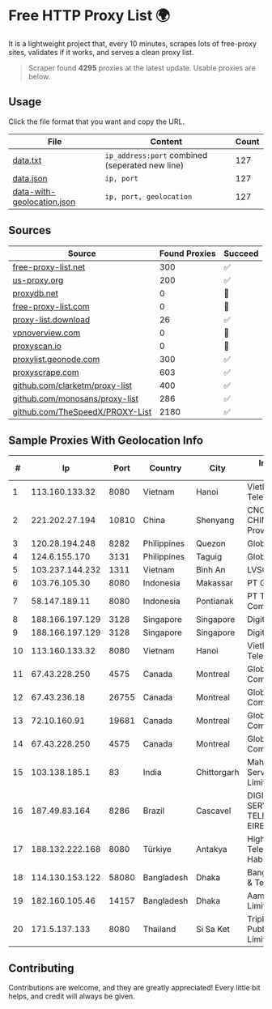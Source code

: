 
# Free HTTP Proxy List 🌍

It is a lightweight project that, every 10 minutes, scrapes lots of free-proxy sites, validates if it works, and serves a clean proxy list.


> Scraper found **4295** proxies at the latest update. Usable proxies are below.

## Usage

Click the file format that you want and copy the URL.


|File|Content|Count|
|----|-------|-----|
|[data.txt](https://raw.githubusercontent.com/themiralay/Proxy-List-World/master/data.txt)|`ip_address:port` combined (seperated new line)|127|
|[data.json](https://raw.githubusercontent.com/themiralay/Proxy-List-World/master/data.json)|`ip, port`|127|
|[data-with-geolocation.json](https://raw.githubusercontent.com/themiralay/Proxy-List-World/master/data-with-geolocation.json)|`ip, port, geolocation`|127|

## Sources

|Source|Found Proxies|Succeed|
|------|-------------|-------|
|[free-proxy-list.net](https://free-proxy-list.net)|300|✅|
|[us-proxy.org](https://www.us-proxy.org)|200|✅|
|[proxydb.net](http://proxydb.net)|0|🚫|
|[free-proxy-list.com](https://free-proxy-list.com/?page=&port=&type%5B%5D=http&type%5B%5D=https&up_time=0&search=Search)|0|🚫|
|[proxy-list.download](https://www.proxy-list.download/HTTP)|26|✅|
|[vpnoverview.com](https://vpnoverview.com/privacy/anonymous-browsing/free-proxy-servers)|0|🚫|
|[proxyscan.io](https://www.proxyscan.io)|0|🚫|
|[proxylist.geonode.com](https://proxylist.geonode.com/api/proxy-list?limit=300&page=1&sort_by=lastChecked&sort_type=desc&protocols=http,https)|300|✅|
|[proxyscrape.com](https://api.proxyscrape.com/v2/?request=displayproxies&protocol=http&timeout=10000&country=all&ssl=all&anonymity=all)|603|✅|
|[github.com/clarketm/proxy-list](https://raw.githubusercontent.com/clarketm/proxy-list/master/proxy-list-raw.txt)|400|✅|
|[github.com/monosans/proxy-list](https://raw.githubusercontent.com/monosans/proxy-list/main/proxies/http.txt)|286|✅|
|[github.com/TheSpeedX/PROXY-List](https://raw.githubusercontent.com/TheSpeedX/PROXY-List/master/http.txt)|2180|✅|


## Sample Proxies With Geolocation Info

|#|Ip|Port|Country|City|Internet Service Provider|
|-|--|----|-------|----|-------------------------|
|1|113.160.133.32|8080|Vietnam|Hanoi|VietNam Post and Telecom Corporation|
|2|221.202.27.194|10810|China|Shenyang|CNC Group CHINA169 Liaoning Province Network|
|3|120.28.194.248|8282|Philippines|Quezon|Globe Telecom|
|4|124.6.155.170|3131|Philippines|Taguig|Globe Telecom|
|5|103.237.144.232|1311|Vietnam|Bình An|LVSOFT|
|6|103.76.105.30|8080|Indonesia|Makassar|PT Citra Prima Media|
|7|58.147.189.11|8080|Indonesia|Pontianak|PT Transhybrid Communication|
|8|188.166.197.129|3128|Singapore|Singapore|DigitalOcean, LLC|
|9|188.166.197.129|3128|Singapore|Singapore|DigitalOcean, LLC|
|10|113.160.133.32|8080|Vietnam|Hanoi|VietNam Post and Telecom Corporation|
|11|67.43.228.250|4575|Canada|Montreal|GloboTech Communications|
|12|67.43.236.18|26755|Canada|Montreal|GloboTech Communications|
|13|72.10.160.91|19681|Canada|Montreal|GloboTech Communications|
|14|67.43.228.250|4575|Canada|Montreal|GloboTech Communications|
|15|103.138.185.1|83|India|Chittorgarh|Mahrth Internet Service Private Limited|
|16|187.49.83.164|8286|Brazil|Cascavel|DIGITAL DESIGN SERVIÇOS DE TELECOMUNICAÇÕES EIRELI|
|17|188.132.222.168|8080|Türkiye|Antakya|High Speed Telekomunikasyon ve Hab. Hiz. Ltd. Sti.|
|18|114.130.153.122|58080|Bangladesh|Dhaka|Bangladesh Telegraph & Telephone Board|
|19|182.160.105.46|14157|Bangladesh|Dhaka|Aamra Networks Limited|
|20|171.5.137.133|8080|Thailand|Si Sa Ket|Triple T Broadband Public Company Limited|



## Contributing

Contributions are welcome, and they are greatly appreciated! Every
little bit helps, and credit will always be given.

